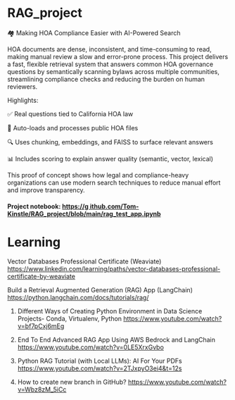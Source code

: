 # RAG_project

🏘️ Making HOA Compliance Easier with AI-Powered Search

HOA documents are dense, inconsistent, and time-consuming to read, making manual review a slow and error-prone process. This project delivers a fast, flexible retrieval system that answers common HOA governance questions by semantically scanning bylaws across multiple communities, streamlining compliance checks and reducing the burden on human reviewers.

Highlights:

✅ Real questions tied to California HOA law

📁 Auto-loads and processes public HOA files

🔍 Uses chunking, embeddings, and FAISS to surface relevant answers

📊 Includes scoring to explain answer quality (semantic, vector, lexical)

This proof of concept shows how legal and compliance-heavy organizations can use modern search techniques to reduce manual effort and improve transparency.
      
#### Project notebook: [https://g ithub.com/Tom-Kinstle/RAG_project/blob/main/rag_test_app.ipynb](https://github.com/Tom-Kinstle/RAG_project/blob/main/rag_groq_gen.ipynb)




# Learning 

Vector Databases Professional Certificate (Weaviate)
https://www.linkedin.com/learning/paths/vector-databases-professional-certificate-by-weaviate

Build a Retrieval Augmented Generation (RAG) App (LangChain)
https://python.langchain.com/docs/tutorials/rag/

1. Different Ways of Creating Python Environment in Data Science Projects- Conda, Virtualenv, Python
https://www.youtube.com/watch?v=bf7pCxj6mEg

2. End To End Advanced RAG App Using AWS Bedrock and LangChain
https://www.youtube.com/watch?v=0LE5XrxGvbo

3. Python RAG Tutorial (with Local LLMs): AI For Your PDFs
https://www.youtube.com/watch?v=2TJxpyO3ei4&t=12s

4. How to create new branch in GitHub?
https://www.youtube.com/watch?v=Wbz8zM_5iCc
